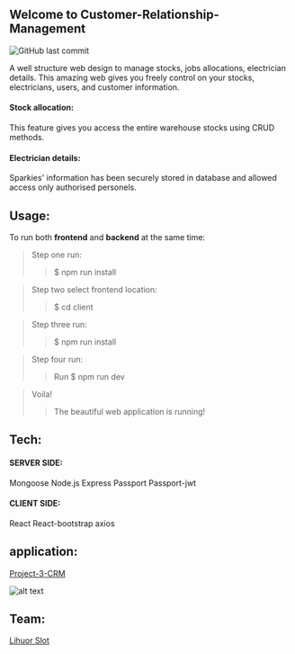 ## Welcome to Customer-Relationship-Management

![GitHub last commit](https://img.shields.io/github/last-commit/Lihuor/Project3-CRM-V2)

A well structure web design to manage stocks, jobs allocations, electrician details. This amazing web gives you freely control on your stocks, electricians, users, and customer information. 

#### Stock allocation: 

This feature gives you access the entire warehouse stocks using CRUD methods.

#### Electrician details:

Sparkies' information has been securely stored in database and allowed access only authorised personels. 

## Usage:

To run both **frontend** and **backend** at the same time:
> Step one run:
>> $ npm run install

> Step two select frontend location:
>> $ cd client

> Step three run: 
>> $ npm run install

>Step four run: 
>> Run $ npm run dev

> Voila! 
>> The beautiful web application is running!

## Tech:

#### **SERVER SIDE:**

Mongoose Node.js Express Passport Passport-jwt

#### **CLIENT SIDE:** 

React React-bootstrap axios

## application:

[Project-3-CRM](https://crm-9898.herokuapp.com/)

![alt text](../Project3-CRM-V2/client/public/Project-3-CRM.png"Project-3-CRM")

## Team:

[Lihuor Slot](https://github.com/Lihuor)


 
